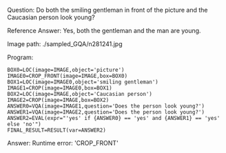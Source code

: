 Question: Do both the smiling gentleman in front of the picture and the Caucasian person look young?

Reference Answer: Yes, both the gentleman and the man are young.

Image path: ./sampled_GQA/n281241.jpg

Program:

```
BOX0=LOC(image=IMAGE,object='picture')
IMAGE0=CROP_FRONT(image=IMAGE,box=BOX0)
BOX1=LOC(image=IMAGE0,object='smiling gentleman')
IMAGE1=CROP(image=IMAGE0,box=BOX1)
BOX2=LOC(image=IMAGE,object='Caucasian person')
IMAGE2=CROP(image=IMAGE,box=BOX2)
ANSWER0=VQA(image=IMAGE1,question='Does the person look young?')
ANSWER1=VQA(image=IMAGE2,question='Does the person look young?')
ANSWER2=EVAL(expr="'yes' if {ANSWER0} == 'yes' and {ANSWER1} == 'yes' else 'no'")
FINAL_RESULT=RESULT(var=ANSWER2)
```
Answer: Runtime error: 'CROP_FRONT'

